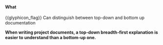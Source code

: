 <div id="title">

#### What

</div>

<span id="prereqs"></span>

<span id="outcomes">{{glyphicon_flag}} Can distinguish between top-down and bottom up documentation</span>

<div id="body">

**When writing project documents, a top-down breadth-first explanation is easier to understand than a bottom-up one.**
 

</div>

<div id="extras">
</div>